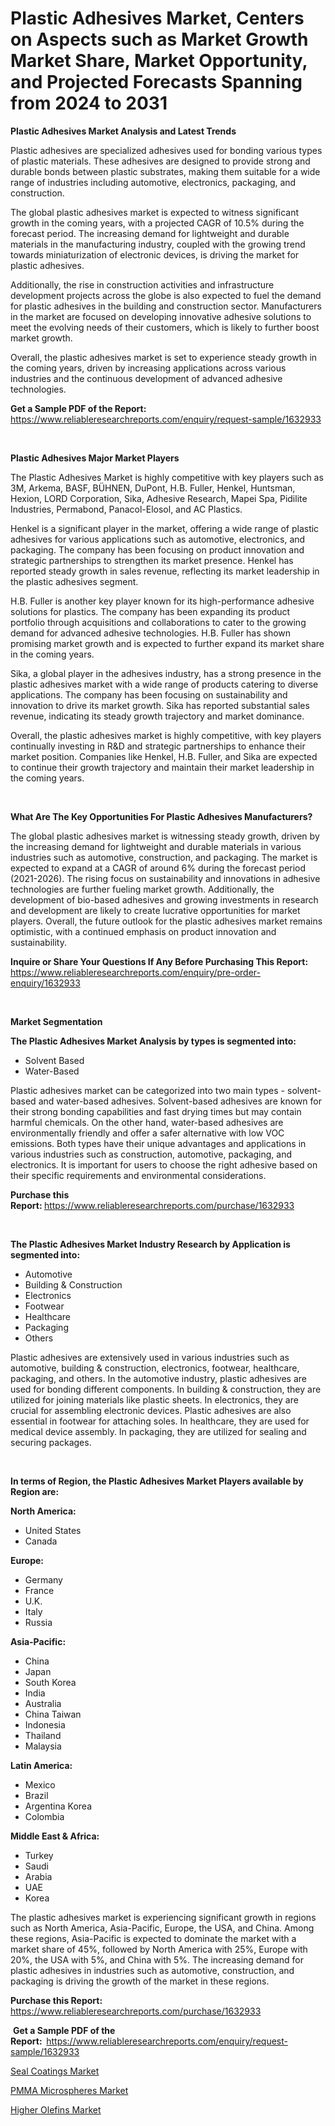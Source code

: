 <p><h1>Plastic Adhesives Market, Centers on Aspects such as Market Growth Market Share, Market Opportunity, and Projected Forecasts Spanning from 2024 to 2031</h1></p><p><strong>Plastic Adhesives Market Analysis and Latest Trends</strong></p>
<p><p>Plastic adhesives are specialized adhesives used for bonding various types of plastic materials. These adhesives are designed to provide strong and durable bonds between plastic substrates, making them suitable for a wide range of industries including automotive, electronics, packaging, and construction.</p><p>The global plastic adhesives market is expected to witness significant growth in the coming years, with a projected CAGR of 10.5% during the forecast period. The increasing demand for lightweight and durable materials in the manufacturing industry, coupled with the growing trend towards miniaturization of electronic devices, is driving the market for plastic adhesives.</p><p>Additionally, the rise in construction activities and infrastructure development projects across the globe is also expected to fuel the demand for plastic adhesives in the building and construction sector. Manufacturers in the market are focused on developing innovative adhesive solutions to meet the evolving needs of their customers, which is likely to further boost market growth.</p><p>Overall, the plastic adhesives market is set to experience steady growth in the coming years, driven by increasing applications across various industries and the continuous development of advanced adhesive technologies.</p></p>
<p><strong>Get a Sample PDF of the Report:&nbsp;</strong> <a href="https://www.reliableresearchreports.com/enquiry/request-sample/1632933">https://www.reliableresearchreports.com/enquiry/request-sample/1632933</a></p>
<p>&nbsp;</p>
<p><strong>Plastic Adhesives Major Market Players</strong></p>
<p><p>The Plastic Adhesives Market is highly competitive with key players such as 3M, Arkema, BASF, BÜHNEN, DuPont, H.B. Fuller, Henkel, Huntsman, Hexion, LORD Corporation, Sika, Adhesive Research, Mapei Spa, Pidilite Industries, Permabond, Panacol-Elosol, and AC Plastics.</p><p>Henkel is a significant player in the market, offering a wide range of plastic adhesives for various applications such as automotive, electronics, and packaging. The company has been focusing on product innovation and strategic partnerships to strengthen its market presence. Henkel has reported steady growth in sales revenue, reflecting its market leadership in the plastic adhesives segment.</p><p>H.B. Fuller is another key player known for its high-performance adhesive solutions for plastics. The company has been expanding its product portfolio through acquisitions and collaborations to cater to the growing demand for advanced adhesive technologies. H.B. Fuller has shown promising market growth and is expected to further expand its market share in the coming years.</p><p>Sika, a global player in the adhesives industry, has a strong presence in the plastic adhesives market with a wide range of products catering to diverse applications. The company has been focusing on sustainability and innovation to drive its market growth. Sika has reported substantial sales revenue, indicating its steady growth trajectory and market dominance.</p><p>Overall, the plastic adhesives market is highly competitive, with key players continually investing in R&D and strategic partnerships to enhance their market position. Companies like Henkel, H.B. Fuller, and Sika are expected to continue their growth trajectory and maintain their market leadership in the coming years.</p></p>
<p>&nbsp;</p>
<p><strong>What Are The Key Opportunities For Plastic Adhesives Manufacturers?</strong></p>
<p><p>The global plastic adhesives market is witnessing steady growth, driven by the increasing demand for lightweight and durable materials in various industries such as automotive, construction, and packaging. The market is expected to expand at a CAGR of around 6% during the forecast period (2021-2026). The rising focus on sustainability and innovations in adhesive technologies are further fueling market growth. Additionally, the development of bio-based adhesives and growing investments in research and development are likely to create lucrative opportunities for market players. Overall, the future outlook for the plastic adhesives market remains optimistic, with a continued emphasis on product innovation and sustainability.</p></p>
<p><strong>Inquire or Share Your Questions If Any Before Purchasing This Report:</strong> <a href="https://www.reliableresearchreports.com/enquiry/pre-order-enquiry/1632933">https://www.reliableresearchreports.com/enquiry/pre-order-enquiry/1632933</a></p>
<p>&nbsp;</p>
<p><strong>Market Segmentation</strong></p>
<p><strong>The Plastic Adhesives Market Analysis by types is segmented into:</strong></p>
<p><ul><li>Solvent Based</li><li>Water-Based</li></ul></p>
<p><p>Plastic adhesives market can be categorized into two main types - solvent-based and water-based adhesives. Solvent-based adhesives are known for their strong bonding capabilities and fast drying times but may contain harmful chemicals. On the other hand, water-based adhesives are environmentally friendly and offer a safer alternative with low VOC emissions. Both types have their unique advantages and applications in various industries such as construction, automotive, packaging, and electronics. It is important for users to choose the right adhesive based on their specific requirements and environmental considerations.</p></p>
<p><strong>Purchase this Report:&nbsp;</strong><a href="https://www.reliableresearchreports.com/purchase/1632933">https://www.reliableresearchreports.com/purchase/1632933</a></p>
<p>&nbsp;</p>
<p><strong>The Plastic Adhesives Market Industry Research by Application is segmented into:</strong></p>
<p><ul><li>Automotive</li><li>Building & Construction</li><li>Electronics</li><li>Footwear</li><li>Healthcare</li><li>Packaging</li><li>Others</li></ul></p>
<p><p>Plastic adhesives are extensively used in various industries such as automotive, building & construction, electronics, footwear, healthcare, packaging, and others. In the automotive industry, plastic adhesives are used for bonding different components. In building & construction, they are utilized for joining materials like plastic sheets. In electronics, they are crucial for assembling electronic devices. Plastic adhesives are also essential in footwear for attaching soles. In healthcare, they are used for medical device assembly. In packaging, they are utilized for sealing and securing packages.</p></p>
<p>&nbsp;</p>
<p><strong>In terms of Region, the Plastic Adhesives Market Players available by Region are:</strong></p>
<p>
    <p> <strong> North America: </strong>
        <ul>
            <li>United States</li>
            <li>Canada</li>
        </ul>
        </p> 
    <p> <strong> Europe: </strong>
        <ul>
            <li>Germany</li>
            <li>France</li>
            <li>U.K.</li>
            <li>Italy</li>
            <li>Russia</li>
        </ul>
        </p> 
    <p> <strong> Asia-Pacific: </strong>
        <ul>
            <li>China</li>
            <li>Japan</li>
            <li>South Korea</li>
            <li>India</li>
            <li>Australia</li>
            <li>China Taiwan</li>
            <li>Indonesia</li>
            <li>Thailand</li>
            <li>Malaysia</li>
        </ul>
        </p> 
    <p> <strong> Latin America: </strong>
        <ul>
            <li>Mexico</li>
            <li>Brazil</li>
            <li>Argentina Korea</li>
            <li>Colombia</li>
        </ul>
        </p> 
    <p> <strong> Middle East & Africa: </strong>
        <ul>
            <li>Turkey</li>
            <li>Saudi</li>
            <li>Arabia</li>
            <li>UAE</li>
            <li>Korea</li>
        </ul>
    </p>
    </p>
<p><p>The plastic adhesives market is experiencing significant growth in regions such as North America, Asia-Pacific, Europe, the USA, and China. Among these regions, Asia-Pacific is expected to dominate the market with a market share of 45%, followed by North America with 25%, Europe with 20%, the USA with 5%, and China with 5%. The increasing demand for plastic adhesives in industries such as automotive, construction, and packaging is driving the growth of the market in these regions.</p></p>
<p><strong>Purchase this Report: </strong><a href="https://www.reliableresearchreports.com/purchase/1632933">https://www.reliableresearchreports.com/purchase/1632933</a></p>
<p>&nbsp;<strong>Get a Sample PDF of the Report:&nbsp;&nbsp;</strong><a href="https://www.reliableresearchreports.com/enquiry/request-sample/1632933">https://www.reliableresearchreports.com/enquiry/request-sample/1632933</a></p>
<p><strong></strong></p>
<p><p><a href="https://github.com/kathiaseamanalvaradovlprc2h/Market-Research-Report-List-1/blob/main/seal-coatings-market.md">Seal Coatings Market</a></p><p><a href="https://github.com/pjcfca/Market-Research-Report-List-1/blob/main/pmma-microspheres-market.md">PMMA Microspheres Market</a></p><p><a href="https://github.com/wusalecollins540tpqoz/Market-Research-Report-List-1/blob/main/higher-olefins-market.md">Higher Olefins Market</a></p></p>